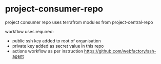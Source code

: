 # project-consumer-repo

project consumer repo uses terrafrom modules from project-central-repo

workflow uses required:

- public ssh key added to root of organisation
- private key added as secret value in this repo
- actions workflow as per instruction https://github.com/webfactory/ssh-agent
